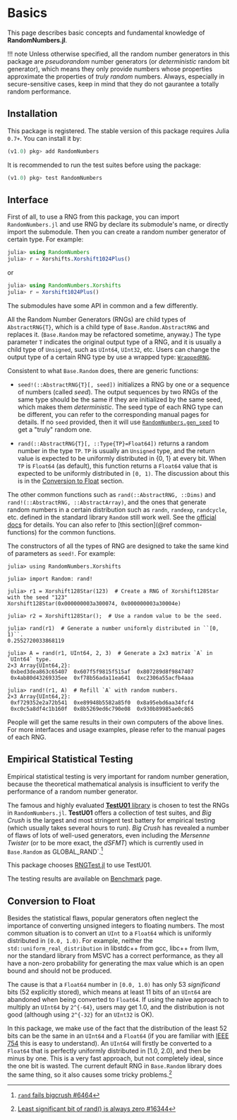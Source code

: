 # Basics

This page describes basic concepts and fundamental knowledge of **RandomNumbers.jl**.

!!! note
    Unless otherwise specified, all the random number generators in this package are *pseudorandom* number
    generators (or *deterministic* random bit generator), which means they only provide numbers whose
    properties approximate the properties of *truly random* numbers. Always, especially in secure-sensitive
    cases, keep in mind that they do not gaurantee a totally random performance.

## Installation

This package is registered. The stable version of this package requires Julia `0.7+`. You can install it by:
```julia
(v1.0) pkg> add RandomNumbers
```

It is recommended to run the test suites before using the package:
```julia
(v1.0) pkg> test RandomNumbers
```

## Interface

First of all, to use a RNG from this package, you can import `RandomNumbers.jl` and use RNG by declare its
submodule's name, or directly import the submodule. Then you can create a random number generator of certain
type. For example:

```julia
julia> using RandomNumbers
julia> r = Xorshifts.Xorshift1024Plus()
```
or
```julia
julia> using RandomNumbers.Xorshifts
julia> r = Xorshift1024Plus()
```

The submodules have some API in common and a few differently.

All the Random Number Generators (RNGs) are child types of `AbstractRNG{T}`, which is a child type of
`Base.Random.AbstractRNG` and replaces it. (`Base.Random` may be refactored sometime, anyway.) The type
parameter `T` indicates the original output type of a RNG, and it is usually a child type of `Unsigned`, such
as `UInt64`, `UInt32`, etc. Users can change the output type of a certain RNG type by use a wrapped type:
[`WrappedRNG`](@ref).

Consistent to what `Base.Random` does, there are generic functions:

- `seed!(::AbstractRNG{T}[, seed])`
    initializes a RNG by one or a sequence of numbers (called *seed*). The output sequences by two RNGs of
    the same type should be the same if they are initialized by the same seed, which makes them
    *deterministic*. The seed type of each RNG type can be different, you can refer to the corresponding
    manual pages for details. If no `seed` provided, then it will use [`RandomNumbers.gen_seed`](@ref) to get
    a "truly" random one.

- `rand(::AbstractRNG{T}[, ::Type{TP}=Float64])`
    returns a random number in the type `TP`. `TP` is usually an `Unsigned` type, and the return value is
    expected to be uniformly distributed in {0, 1} at every bit. When `TP` is `Float64` (as default), this
    function returns a `Float64` value that is expected to be uniformly distributed in ``[0, 1)``. The
    discussion about this is in the [Conversion to Float](@ref) section.

The other common functions such as `rand(::AbstractRNG, ::Dims)` and `rand!(::AbstractRNG, ::AbstractArray)`,
and the ones that generate random numbers in a certain distribution such as `randn`, `randexp`, `randcycle`,
etc. defined in the standard library `Random` still work well.
See the [official docs](https://docs.julialang.org/en/latest/stdlib/Random/) for details. You can also refer
to [this section](@ref common-functions) for the common functions.

The constructors of all the types of RNG are designed to take the same kind of parameters as `seed!`. For example:

```jldoctest
julia> using RandomNumbers.Xorshifts

julia> import Random: rand!

julia> r1 = Xorshift128Star(123)  # Create a RNG of Xorshift128Star with the seed "123"
Xorshift128Star(0x000000003a300074, 0x000000003a30004e)

julia> r2 = Xorshift128Star();  # Use a random value to be the seed.

julia> rand(r1)  # Generate a number uniformly distributed in ``[0, 1)``.
0.2552720033868119

julia> A = rand(r1, UInt64, 2, 3)  # Generate a 2x3 matrix `A` in `UInt64` type.
2×3 Array{UInt64,2}:
 0xbed3dea863c65407  0x607f5f9815f515af  0x807289d8f9847407
 0x4ab80d43269335ee  0xf78b56ada11ea641  0xc2306a55acfb4aaa

julia> rand!(r1, A)  # Refill `A` with random numbers.
2×3 Array{UInt64,2}:
 0xf729352e2a72b541  0xe89948b5582a85f0  0x8a95ebd6aa34fcf4
 0xc0c5a8df4c1b160f  0x8b5269ed6c790e08  0x930b89985ae0c865
```

People will get the same results in their own computers of the above lines. For
more interfaces and usage examples, please refer to the manual pages of each RNG.


## Empirical Statistical Testing

Empirical statistical testing is very important for random number generation, because the theoretical
mathematical analysis is insufficient to verify the performance of a random number generator.

The famous and highly evaluated [**TestU01** library](http://simul.iro.umontreal.ca/testu01/tu01.html) is
chosen to test the RNGs in `RandomNumbers.jl`. **TestU01** offers a collection of test suites, and
*Big Crush* is the largest and most stringent test battery for empirical testing (which usually takes several
hours to run). *Big Crush* has revealed a number of flaws of lots of well-used generators, even including the
*Mersenne Twister* (or to be more exact, the *dSFMT*) which is currently used in `Base.Random` as
GLOBAL_RAND`.[^1]

This package chooses [RNGTest.jl](https://github.com/andreasnoack/RNGTest.jl) to use TestU01.

The testing results are available on [Benchmark](@ref) page.

[^1]:
    [`rand` fails bigcrush #6464](https://github.com/JuliaLang/julia/issues/6464)


## Conversion to Float

Besides the statistical flaws, popular generators often neglect the importance of converting unsigned
integers to floating numbers. The most common situation is to convert an `UInt` to a `Float64` which is
uniformly distributed in ``[0.0, 1.0)``. For example, neither the `std::uniform_real_distribution` in
libstdc++ from gcc, libc++ from llvm, nor the standard library from MSVC has a correct performance, as they
all have a non-zero probability for generating the max value which is an open bound and should not be
produced.

The cause is that a `Float64` number in ``[0.0, 1.0)`` has only 53 *significand* bits (52 explicitly stored),
which means at least 11 bits of an `UInt64` are abandoned when being converted to `Float64`. If using the
naive approach to multiply an `UInt64` by ``2^{-64}``, users may get 1.0, and the distribution is not good
(although using ``2^{-32}`` for an `UInt32` is OK).

In this package, we make use of the fact that the distribution of the least 52 bits can be the same in an
`UInt64` and a `Float64` (if you are familiar with
[IEEE 754](https://en.wikipedia.org/wiki/IEEE_floating_point) this is easy to understand). An `UInt64` will
firstly be converted to a `Float64` that is perfectly uniformly distributed in [1.0, 2.0), and then be minus
by one. This is a very fast approach, but not completely ideal, since the one bit is wasted. The current
default RNG in `Base.Random` library does the same thing, so it also causes some tricky problems.[^2]

[^2]:
    [Least significant bit of rand() is always zero #16344](https://github.com/JuliaLang/julia/issues/16344)
